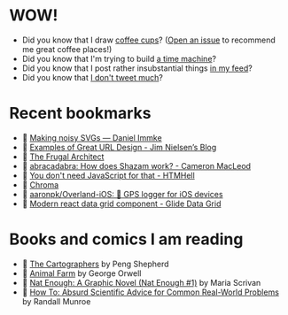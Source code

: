 # WOW!

- Did you know that I draw [coffee cups](https://papercups.mamuso.net/)? ([Open an issue](https://github.com/mamuso/papercups/issues) to recommend me great coffee places!)
- Did you know that I'm trying to build [a time machine](https://github.com/mamuso/fluxcapacitor)?
- Did you know that I post rather insubstantial things [in my feed](https://feed.mamuso.net/)?
- Did you know that [I don't tweet much](https://twitter.com/mamuso)?

# Recent bookmarks

- 👀 [Making noisy SVGs — Daniel Immke](https://daniel.do/article/making-noisy-svgs/)
- 👀 [Examples of Great URL Design - Jim Nielsen’s Blog](https://blog.jim-nielsen.com/2023/examples-of-great-urls/)
- 👀 [The Frugal Architect](https://thefrugalarchitect.com/)
- 👀 [abracadabra: How does Shazam work? - Cameron MacLeod](https://www.cameronmacleod.com/blog/how-does-shazam-work)
- 👀 [You don't need JavaScript for that - HTMHell](https://www.htmhell.dev/adventcalendar/2023/2/)
- 👀 [Chroma](https://www.trychroma.com/)
- 👀 [aaronpk/Overland-iOS: 📌 GPS logger for iOS devices](https://github.com/aaronpk/Overland-iOS)
- 👀 [Modern react data grid component - Glide Data Grid](https://grid.glideapps.com/)


# Books and comics I am reading

- 📘 [The Cartographers](https://www.goodreads.com/book/show/56224531) by Peng Shepherd
- 📘 [Animal Farm](https://www.goodreads.com/book/show/8349198) by George Orwell
- 📘 [Nat Enough: A Graphic Novel (Nat Enough #1)](https://www.goodreads.com/book/show/45714795) by Maria Scrivan
- 📘 [How To: Absurd Scientific Advice for Common Real-World Problems](https://www.goodreads.com/book/show/43851501) by Randall Munroe

